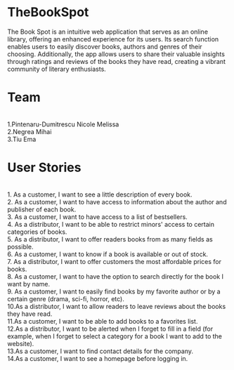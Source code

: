 # TheBookSpot

The Book Spot is an intuitive web application that serves as an online library, offering an enhanced experience for its users. Its search function enables users to easily discover books, authors and genres of their choosing. Additionally, the app allows users to share their valuable insights through ratings and reviews of the books they have read, creating a vibrant community of literary enthusiasts.

# Team
<br>
1.Pintenaru-Dumitrescu Nicole Melissa <br>  2.Negrea Mihai <br>  3.Tiu Ema <br>

# User Stories
<br>
1. As a customer, I want to see a little description of every book.<br>
2. As a customer, I want to have access to information about the author and publisher of each book.<br>
3. As a customer, I want to have access to a list of bestsellers.<br>
4. As a distributor, I want to be able to restrict minors' access to certain categories of books.<br>
5. As a distributor, I want to offer readers books from as many fields as possible.<br>
6. As a customer, I want to know if a book is available or out of stock. <br>
7. As a distributor, I want to offer customers the most affordable prices for books.<br>
8. As a customer, I want to have the option to search directly for the book I want by name.<br>
9. As a customer, I want to easily find books by my favorite author or by a certain genre (drama, sci-fi, horror, etc).<br>
10.As a distributor, I want to allow readers to leave reviews about the books they have read. <br>
11.As a customer, I want to be able to add books to a favorites list. <br>
12.As a distributor, I want to be alerted when I forget to fill in a field (for example, when I forget to select a category for a book I want to add to the website).<br>
13.As a customer, I want to find contact details for the company.<br>
14.As a customer, I want to see a homepage before logging in.<br>



